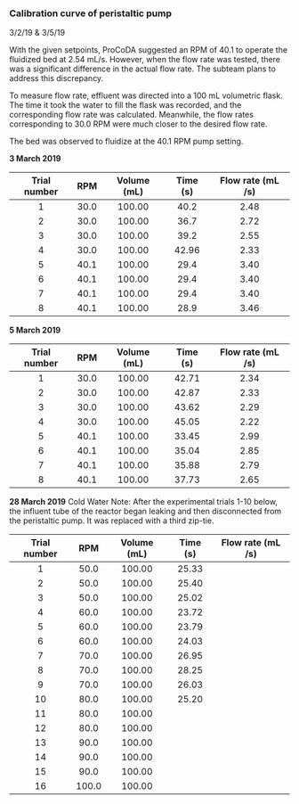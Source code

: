 ### Calibration curve of peristaltic pump

3/2/19 & 3/5/19

With the given setpoints, ProCoDA suggested an RPM of 40.1 to operate the fluidized bed at 2.54 mL/s. However, when the flow rate was tested, there was a significant difference in the actual flow rate. The subteam plans to address this discrepancy.

To measure flow rate, effluent was directed into a 100 mL volumetric flask. The time it took the water to fill the flask was recorded, and the corresponding flow rate was calculated. Meanwhile, the flow rates corresponding to 30.0 RPM were much closer to the desired flow rate.

The bed was observed to fluidize at the 40.1 RPM pump setting.

 **3 March 2019**

| Trial number | RPM   | Volume (mL) | Time (s) | Flow rate (mL /s) |
|:------------:|:-----:|:-----------:|:--------:|:-----------------:|
|1             |30.0   |100.00       |40.2      |2.48               |
|2             |30.0   |100.00       |36.7      |2.72               |
|3             |30.0   |100.00       |39.2      |2.55               |
|4             |30.0   |100.00       |42.96     |2.33               |
|5             |40.1   |100.00       |29.4      |3.40               |
|6             |40.1   |100.00       |29.4      |3.40               |
|7             |40.1   |100.00       |29.4      |3.40               |
|8             |40.1   |100.00       |28.9      |3.46               |   

**5 March 2019**

| Trial number | RPM   | Volume (mL) | Time (s) | Flow rate (mL /s) |
|:------------:|:-----:|:-----------:|:--------:|:-----------------:|
|1             |30.0   |100.00       |42.71     |2.34               |
|2             |30.0   |100.00       |42.87     |2.33               |
|3             |30.0   |100.00       |43.62     |2.29               |
|4             |30.0   |100.00       |45.05     |2.22               |
|5             |40.1   |100.00       |33.45     |2.99               |
|6             |40.1   |100.00       |35.04     |2.85               |
|7             |40.1   |100.00       |35.88     |2.79               |
|8             |40.1   |100.00       |37.73     |2.65              |   

**28 March 2019**
Cold Water
Note: After the experimental trials 1-10 below, the influent tube of the reactor began leaking and then disconnected from the peristaltic pump. It was replaced with a third zip-tie. 

| Trial number | RPM   | Volume (mL) | Time (s) | Flow rate (mL /s) |
|:------------:|:-----:|:-----------:|:--------:|:-----------------:|
|1             |50.0   |100.00       |25.33      |               |
|2             |50.0   |100.00       |25.40      |               |
|3             |50.0   |100.00       |25.02      |               |
|4             |60.0   |100.00       |23.72      |               |
|5             |60.0   |100.00       |23.79      |               |
|6             |60.0   |100.00       |24.03      |               |
|7             |70.0   |100.00       |26.95      |               |
|8             |70.0   |100.00       |28.25      |               |   
|9             |70.0   |100.00       |26.03      |               |
|10            |80.0   |100.00       |25.20      |               |
|11            |80.0   |100.00       |      |               |
|12            |80.0   |100.00       |      |               |
|13            |90.0   |100.00       |      |               |
|14            |90.0   |100.00       |      |               |
|15            |90.0   |100.00       |      |               |
|16            |100.0   |100.00       |      |               |   
